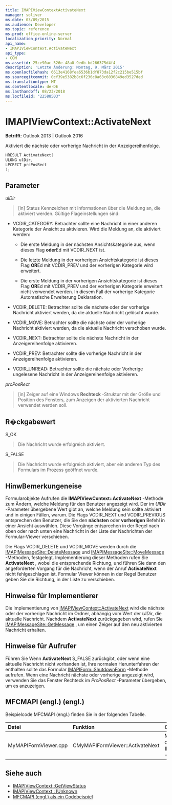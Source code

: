 ```yaml
---
title: IMAPIViewContextActivateNext
manager: soliver
ms.date: 03/09/2015
ms.audience: Developer
ms.topic: reference
ms.prod: office-online-server
localization_priority: Normal
api_name:
- IMAPIViewContext.ActivateNext
api_type:
- COM
ms.assetid: 25ce90ac-526e-48a0-9edb-bd266375d4f4
description: 'Letzte Änderung: Montag, 9. März 2015'
ms.openlocfilehash: 6613e4168fea6536b1df873da12f2c215be515bf
ms.sourcegitcommit: 0cf39e5382b8c6f236c8a63c6036849ed3527ded
ms.translationtype: MT
ms.contentlocale: de-DE
ms.lasthandoff: 08/23/2018
ms.locfileid: "22588503"
---
```

# <a name="imapiviewcontextactivatenext"></a>IMAPIViewContext::ActivateNext

**Betrifft**: Outlook 2013 | Outlook 2016 
  
Aktiviert die nächste oder vorherige Nachricht in der Anzeigereihenfolge. 
  
```cpp
HRESULT ActivateNext(
ULONG ulDir,
LPCRECT prcPosRect
);
```

## <a name="parameters"></a>Parameter

_ulDir_
  
> [in] Status Kennzeichen mit Informationen über die Meldung an, die aktiviert werden. Gültige Flageinstellungen sind:
    
  - VCDIR_CATEGORY: Betrachter sollte eine Nachricht in einer anderen Kategorie der Ansicht zu aktivieren. Wird die Meldung an, die aktiviert werden: 
        
    - Die erste Meldung in der nächsten Ansichtskategorie aus, wenn dieses Flag **oder**Ed mit VCDIR_NEXT ist. 
        
    - Die letzte Meldung in der vorherigen Ansichtskategorie ist dieses Flag **OR**Ed mit VCDIR_PREV und der vorherigen Kategorie wird erweitert. 
        
    - Die erste Meldung in der vorherigen Ansichtskategorie ist dieses Flag **OR**Ed mit VCDIR_PREV und der vorherigen Kategorie erweitert nicht verwendet werden. In diesem Fall der vorherige Kategorie Automatische Erweiterung Deklaration. 
        
  - VCDIR_DELETE: Betrachter sollte die nächste oder der vorherige Nachricht aktiviert werden, da die aktuelle Nachricht gelöscht wurde. 
        
  - VCDIR_MOVE: Betrachter sollte die nächste oder der vorherige Nachricht aktiviert werden, da die aktuelle Nachricht verschoben wurde. 
        
  - VCDIR_NEXT: Betrachter sollte die nächste Nachricht in der Anzeigereihenfolge aktivieren. 
        
  - VCDIR_PREV: Betrachter sollte die vorherige Nachricht in der Anzeigereihenfolge aktivieren. 
        
  - VCDIR_UNREAD: Betrachter sollte die nächste oder Vorherige ungelesene Nachricht in der Anzeigereihenfolge aktivieren. 
    
_prcPosRect_
  
> [in] Zeiger auf eine Windows **Rechteck** -Struktur mit der Größe und Position des Fensters, zum Anzeigen der aktivierten Nachricht verwendet werden soll. 
    
## <a name="return-value"></a>R�ckgabewert

S_OK 
  
> Die Nachricht wurde erfolgreich aktiviert. 
    
S_FALSE 
  
> Die Nachricht wurde erfolgreich aktiviert, aber ein anderen Typ des Formulars im Prozess geöffnet wurde.
    
## <a name="remarks"></a>HinwBemerkungeneise

Formularobjekte Aufrufen die **IMAPIViewContext::ActivateNext** -Methode zum Ändern, welche Meldung für den Benutzer angezeigt wird. Der im _UlDir_ -Parameter übergebene Wert gibt an, welche Meldung sein sollte aktiviert und in einigen Fällen, warum. Die Flags VCDIR_NEXT und VCDIR_PREVIOUS entsprechen den Benutzer, die Sie den **nächsten** oder **vorherigen** Befehl in einer Ansicht auswählen. Diese Vorgänge entsprechen in der Regel nach oben oder nach unten eine Nachricht in der Liste der Nachrichten der Formular-Viewer verschieben. 
  
Die Flags VCDIR_DELETE und VCDIR_MOVE werden durch die [IMAPIMessageSite::DeleteMessage](imapimessagesite-deletemessage.md) und [IMAPIMessageSite::MoveMessage](imapimessagesite-movemessage.md) -Methoden, festgelegt. Implementierung dieser Methoden rufen Sie **ActivateNext** , wobei die entsprechende Richtung, und führen Sie dann den angeforderten Vorgang für die Nachricht, wenn der Anruf **ActivateNext** nicht fehlgeschlagen ist. Formular Viewer können in der Regel Benutzer geben Sie die Richtung, in der Liste zu verschieben. 
  
## <a name="notes-to-implementers"></a>Hinweise für Implementierer

Die Implementierung von [IMAPIViewContext::ActivateNext](imapiviewcontext-activatenext.md) wird die nächste oder der vorherige Nachricht im Ordner, abhängig vom Wert der _UlDir_, die aktuelle Nachricht. Nachdem **ActivateNext** zurückgegeben wird, rufen Sie [IMAPIMessageSite::GetMessage](imapimessagesite-getmessage.md) , um einen Zeiger auf den neu aktivierten Nachricht erhalten. 
  
## <a name="notes-to-callers"></a>Hinweise für Aufrufer

Führen Sie Wenn **ActivateNext** S_FALSE zurückgibt, oder wenn eine aktuelle Nachricht nicht vorhanden ist, Ihre normalen Herunterfahren der enthalten sollte das Formular [IMAPIForm::ShutdownForm](imapiform-shutdownform.md) -Methode aufrufen. Wenn eine Nachricht nächste oder vorherige angezeigt wird, verwenden Sie das Fenster Rechteck im _PrcPosRect_ -Parameter übergeben, um es anzuzeigen. 
  
## <a name="mfcmapi-reference"></a>MFCMAPI (engl.) (engl.)

Beispielcode MFCMAPI (engl.) finden Sie in der folgenden Tabelle.
  
|**Datei**|**Funktion**|**Comment**|
|:-----|:-----|:-----|
|MyMAPIFormViewer.cpp  <br/> |CMyMAPIFormViewer::ActivateNext  <br/> |MFCMAPI (engl.) implementiert die **IMAPIViewContext::ActivateNext** -Methode in dieser Funktion.  <br/> |
   
## <a name="see-also"></a>Siehe auch

- [IMAPIViewContext::GetViewStatus](imapiviewcontext-getviewstatus.md)
- [IMAPIViewContext : IUnknown](imapiviewcontextiunknown.md)
- [MFCMAPI (engl.) als ein Codebeispiel](mfcmapi-as-a-code-sample.md)

